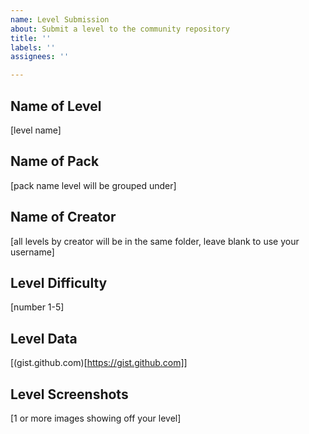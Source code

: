 ```yaml
---
name: Level Submission
about: Submit a level to the community repository
title: ''
labels: ''
assignees: ''

---
```


## Name of Level
[level name]
## Name of Pack
[pack name level will be grouped under]
## Name of Creator
[all levels by creator will be in the same folder, leave blank to use your username]
## Level Difficulty
[number 1-5]
## Level Data
[(gist.github.com)[https://gist.github.com]]
## Level Screenshots
[1 or more images showing off your level]
